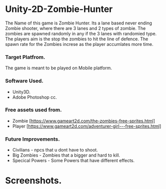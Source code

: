 # Unity-2D-Zombie-Hunter

The Name of this game is Zombie Hunter. Its a lane based never ending Zombie shooter, where there are 3 lanes and 2 types of zombie. The zombies are spawned randomly in any if the 3 lanes with randomied type. The players aim is the stop the zombies to hit the line of defence. The spawn rate for the Zombies increse as the player accumlates more time.

### Target Platfrom.
The game is meant to be played on Mobile platform.

### Software Used.
* Unity3D.
* Adobe Photoshop cc.

### Free assets used from.
* Zombie [https://www.gameart2d.com/the-zombies-free-sprites.html]
* Player [https://www.gameart2d.com/adventurer-girl---free-sprites.html]

### Future Improvements.
* Civilians - npcs that u dont have to shoot.
* Big Zombies - Zombies that a bigger and hard to kill.
* Specical Powers - Some Powers that have different effects.

# Screenshots.
